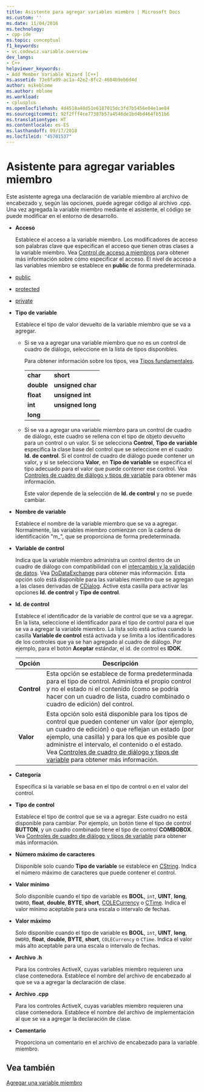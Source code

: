 ```yaml
---
title: Asistente para agregar variables miembro | Microsoft Docs
ms.custom: ''
ms.date: 11/04/2016
ms.technology:
- cpp-ide
ms.topic: conceptual
f1_keywords:
- vc.codewiz.variable.overview
dev_langs:
- C++
helpviewer_keywords:
- Add Member Variable Wizard [C++]
ms.assetid: 73e8fa99-ac1a-42e2-8fc2-4684b9eb6d4d
author: mikeblome
ms.author: mblome
ms.workload:
- cplusplus
ms.openlocfilehash: 4d4518a48d51e6187015dc3fd7b5456e04e1ae84
ms.sourcegitcommit: 92f2fff4ce77387b57a4546de1bd4bd464fb51b6
ms.translationtype: HT
ms.contentlocale: es-ES
ms.lasthandoff: 09/17/2018
ms.locfileid: "45701537"
---
```

# <a name="add-member-variable-wizard"></a>Asistente para agregar variables miembro
Este asistente agrega una declaración de variable miembro al archivo de encabezado y, según las opciones, puede agregar código al archivo .cpp. Una vez agregada la variable miembro mediante el asistente, el código se puede modificar en el entorno de desarrollo.  
  
- **Acceso**

   Establece el acceso a la variable miembro. Los modificadores de acceso son palabras clave que especifican el acceso que tienen otras clases a la variable miembro. Vea [Control de acceso a miembros](../cpp/member-access-control-cpp.md) para obtener más información sobre cómo especificar el acceso. El nivel de acceso a las variables miembro se establece en **public** de forma predeterminada.  
  
-   [public](../cpp/public-cpp.md)  
  
-   [protected](../cpp/protected-cpp.md)  
  
-   [private](../cpp/private-cpp.md)  
  
- **Tipo de variable**

   Establece el tipo de valor devuelto de la variable miembro que se va a agregar.  
  
   - Si se va a agregar una variable miembro que no es un control de cuadro de diálogo, seleccione en la lista de tipos disponibles.  
  
      Para obtener información sobre los tipos, vea [Tipos fundamentales](../cpp/fundamental-types-cpp.md).  
  
      |||  
      |-|-|  
      |**char**|**short**|  
      |**double**|**unsigned char**|  
      |**float**|**unsigned int**|  
      |**int**|**unsigned long**|  
      |**long**||  
  
   - Si se va a agregar una variable miembro para un control de cuadro de diálogo, este cuadro se rellena con el tipo de objeto devuelto para un control o un valor. Si se selecciona **Control**, **Tipo de variable** especifica la clase base del control que se seleccione en el cuadro **Id. de control**. Si el control de cuadro de diálogo puede contener un valor, y si se selecciona **Valor**, en **Tipo de variable** se especifica el tipo adecuado para el valor que puede contener ese control. Vea [Controles de cuadro de diálogo y tipos de variable](../ide/dialog-box-controls-and-variable-types.md) para obtener más información.  
  
      Este valor depende de la selección de **Id. de control** y no se puede cambiar.  
  
- **Nombre de variable**

   Establece el nombre de la variable miembro que se va a agregar. Normalmente, las variables miembro comienzan con la cadena de identificación "m_", que se proporciona de forma predeterminada.  
  
- **Variable de control**

   Indica que la variable miembro administra un control dentro de un cuadro de diálogo con compatibilidad con el [intercambio y la validación de datos](../mfc/dialog-data-exchange-and-validation.md). Vea [DoDataExchange](../mfc/reference/cwnd-class.md#dodataexchange) para obtener más información. Esta opción solo está disponible para las variables miembro que se agregan a las clases derivadas de [CDialog](../mfc/reference/cdialog-class.md). Active esta casilla para activar las opciones **Id. de control** y **Tipo de control**.  
  
- **Id. de control**

   Establece el identificador de la variable de control que se va a agregar. En la lista, seleccione el identificador para el tipo de control para el que se va a agregar la variable miembro. La lista solo está activa cuando la casilla **Variable de control** está activada y se limita a los identificadores de los controles que ya se han agregado al cuadro de diálogo. Por ejemplo, para el botón **Aceptar** estándar, el id. de control es **IDOK**.  
  
   |Opción|Descripción|  
   |------------|-----------------|  
   |**Control**|Esta opción se establece de forma predeterminada para el tipo de control. Administra el propio control y no el estado ni el contenido (como se podría hacer con un cuadro de lista, cuadro combinado o cuadro de edición) del control.|  
   |**Valor**|Esta opción solo está disponible para los tipos de control que pueden contener un valor (por ejemplo, un cuadro de edición) o que reflejan un estado (por ejemplo, una casilla) y para los que es posible que administre el intervalo, el contenido o el estado. Vea [Controles de cuadro de diálogo y tipos de variable](../ide/dialog-box-controls-and-variable-types.md) para obtener más información.|  
  
- **Categoría**

   Especifica si la variable se basa en el tipo de control o en el valor del control.  
  
- **Tipo de control**

   Establece el tipo de control que se va a agregar. Este cuadro no está disponible para cambiar. Por ejemplo, un botón tiene el tipo de control **BUTTON**, y un cuadro combinado tiene el tipo de control **COMBOBOX**. Vea [Controles de cuadro de diálogo y tipos de variable](../ide/dialog-box-controls-and-variable-types.md) para obtener más información.  
  
- **Número máximo de caracteres**

   Disponible solo cuando **Tipo de variable** se establece en [CString](../atl-mfc-shared/reference/cstringt-class.md). Indica el número máximo de caracteres que puede contener el control.  
  
- **Valor mínimo**

   Solo disponible cuando el tipo de variable es **BOOL**, `int`, **UINT**, **long**, `DWORD`, **float**, **double**, **BYTE**, **short**, [COLECurrency](../mfc/reference/colecurrency-class.md) o [CTime](../atl-mfc-shared/reference/ctime-class.md). Indica el valor mínimo aceptable para una escala o intervalo de fechas.  
  
- **Valor máximo**

   Solo disponible cuando el tipo de variable es **BOOL**, `int`, **UINT**, **long**, `DWORD`, **float**, **double**, **BYTE**, **short**, `COLECurrency` o `CTime`. Indica el valor más alto aceptable para una escala o intervalo de fechas.  
  
- **Archivo .h**

   Para los controles ActiveX, cuyas variables miembro requieren una clase contenedora. Establece el nombre del archivo de encabezado al que se va a agregar la declaración de clase.  
  
- **Archivo .cpp**

   Para los controles ActiveX, cuyas variables miembro requieren una clase contenedora. Establece el nombre del archivo de implementación al que se va a agregar la declaración de clase.  
  
- **Comentario**

   Proporciona un comentario en el archivo de encabezado para la variable miembro.  
  
## <a name="see-also"></a>Vea también  
 [Agregar una variable miembro](../ide/adding-a-member-variable-visual-cpp.md)